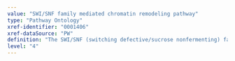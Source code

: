 ```yaml
---
value: "SWI/SNF family mediated chromatin remodeling pathway"
type: "Pathway Ontology"
xref-identifier: "0001406"
xref-dataSource: "PW"
definition: "The SWI/SNF (switching defective/sucrose nonfermenting) family of remodelers has initially been purified from Saccharomyces cerevisiae. In  mammals, two complexes are comprised of one of two mutually exclusive catalytic ATPase subunits along with a set of conserved core subunits and variant subunits. The SWI/SNF is involved in nucleosome sliding and ejection. Deregulation of pathway is associated with several human cancers."
level: "4"
---
```

